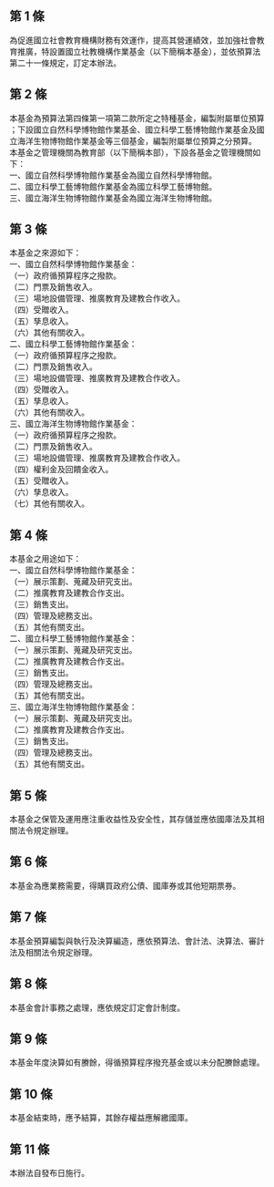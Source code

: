 第 1 條
-------
為促進國立社會教育機構財務有效運作，提高其營運績效，並加強社會教  
育推廣，特設置國立社教機構作業基金（以下簡稱本基金），並依預算法  
第二十一條規定，訂定本辦法。

第 2 條
-------
本基金為預算法第四條第一項第二款所定之特種基金，編製附屬單位預算  
；下設國立自然科學博物館作業基金、國立科學工藝博物館作業基金及國  
立海洋生物博物館作業基金等三個基金，編製附屬單位預算之分預算。  
本基金之管理機關為教育部（以下簡稱本部），下設各基金之管理機關如  
下：  
一、國立自然科學博物館作業基金為國立自然科學博物館。  
二、國立科學工藝博物館作業基金為國立科學工藝博物館。  
三、國立海洋生物博物館作業基金為國立海洋生物博物館。

第 3 條
-------
本基金之來源如下：  
一、國立自然科學博物館作業基金：  
（一）政府循預算程序之撥款。  
（二）門票及銷售收入。  
（三）場地設備管理、推廣教育及建教合作收入。  
（四）受贈收入。  
（五）孳息收入。  
（六）其他有關收入。  
二、國立科學工藝博物館作業基金：  
（一）政府循預算程序之撥款。  
（二）門票及銷售收入。  
（三）場地設備管理、推廣教育及建教合作收入。  
（四）受贈收入。  
（五）孳息收入。  
（六）其他有關收入。  
三、國立海洋生物博物館作業基金：  
（一）政府循預算程序之撥款。  
（二）門票及銷售收入。  
（三）場地設備管理、推廣教育及建教合作收入。  
（四）權利金及回饋金收入。  
（五）受贈收入。  
（六）孳息收入。  
（七）其他有關收入。

第 4 條
-------
本基金之用途如下：  
一、國立自然科學博物館作業基金：  
（一）展示策劃、蒐藏及研究支出。  
（二）推廣教育及建教合作支出。  
（三）銷售支出。  
（四）管理及總務支出。  
（五）其他有關支出。  
二、國立科學工藝博物館作業基金：  
（一）展示策劃、蒐藏及研究支出。  
（二）推廣教育及建教合作支出。  
（三）銷售支出。  
（四）管理及總務支出。  
（五）其他有關支出。  
三、國立海洋生物博物館作業基金：  
（一）展示策劃、蒐藏及研究支出。  
（二）推廣教育及建教合作支出。  
（三）銷售支出。  
（四）管理及總務支出。  
（五）其他有關支出。

第 5 條
-------
本基金之保管及運用應注重收益性及安全性，其存儲並應依國庫法及其相  
關法令規定辦理。

第 6 條
-------
本基金為應業務需要，得購買政府公債、國庫券或其他短期票券。

第 7 條
-------
本基金預算編製與執行及決算編造，應依預算法、會計法、決算法、審計  
法及相關法令規定辦理。

第 8 條
-------
本基金會計事務之處理，應依規定訂定會計制度。

第 9 條
-------
本基金年度決算如有賸餘，得循預算程序撥充基金或以未分配賸餘處理。

第 10 條
--------
本基金結束時，應予結算，其餘存權益應解繳國庫。

第 11 條
--------
本辦法自發布日施行。

